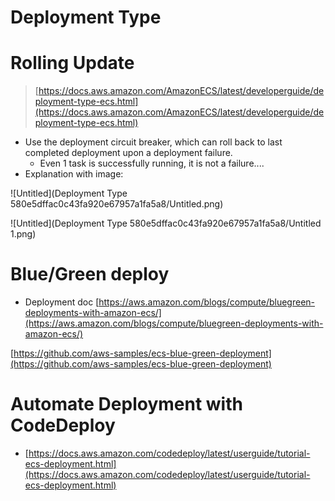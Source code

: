 # Deployment Type

# Rolling Update

> [https://docs.aws.amazon.com/AmazonECS/latest/developerguide/deployment-type-ecs.html](https://docs.aws.amazon.com/AmazonECS/latest/developerguide/deployment-type-ecs.html)
> 
- Use the deployment circuit breaker, which can roll back to last completed deployment upon a deployment failure.
    - Even 1 task is successfully running, it is not a failure....
- Explanation with image:

![Untitled](Deployment Type 580e5dffac0c43fa920e67957a1fa5a8/Untitled.png)

![Untitled](Deployment Type 580e5dffac0c43fa920e67957a1fa5a8/Untitled 1.png)

# Blue/Green deploy

- Deployment doc [https://aws.amazon.com/blogs/compute/bluegreen-deployments-with-amazon-ecs/](https://aws.amazon.com/blogs/compute/bluegreen-deployments-with-amazon-ecs/)

[https://github.com/aws-samples/ecs-blue-green-deployment](https://github.com/aws-samples/ecs-blue-green-deployment)

# Automate Deployment with CodeDeploy

- [https://docs.aws.amazon.com/codedeploy/latest/userguide/tutorial-ecs-deployment.html](https://docs.aws.amazon.com/codedeploy/latest/userguide/tutorial-ecs-deployment.html)